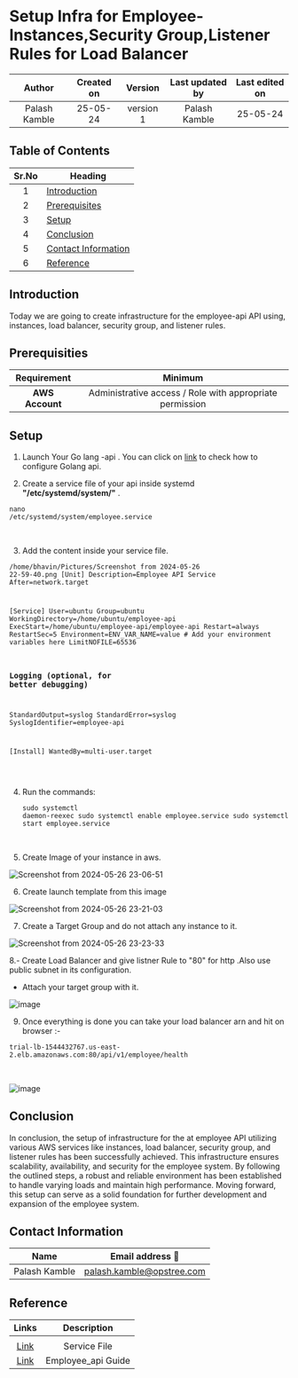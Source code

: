 # Setup Infra for Employee- Instances,Security Group,Listener Rules for Load Balancer


| Author | Created on | Version | Last updated by | Last edited on |
| :------: | :----------: | :-------: | :---------------: | :--------------: |
| Palash Kamble    | 25-05-24   | version 1 | Palash Kamble        | 25-05-24       |


## Table of Contents

| Sr.No | Heading |
|:-------:|---------|
| 1     | [Introduction](#introduction) |
| 2     | [Prerequisites](#prerequisites) |
| 3     | [Setup](#setup) |
| 4     | [Conclusion](#conclusion) |
| 5     | [Contact Information](#contact-information) |
| 6     | [Reference](#reference) |



## Introduction


Today we are going to create infrastructure for the employee-api API using, instances, load balancer, security group, and listener rules.

## Prerequisities

| Requirement            | Minimum                 
|:------------------------:|:--------------------------:|
| **AWS Account** | Administrative access / Role with appropriate permission |    


## Setup 

1. Launch Your Go lang -api . You can click on [link](https://github.com/OT-MyGurukulam/Snaatak_p8_Documentation/blob/main/OT-Microservices/Employee_API/Employee_doc.md) to check how to configure Golang api.

2. Create a service file of your api inside systemd **"/etc/systemd/system/"** .


<tab><tab><pre><code>nano /etc/systemd/system/employee.service</pre></code><br>

3. Add the content inside your service file.


<tab><tab><pre><code>/home/bhavin/Pictures/Screenshot from 2024-05-26 22-59-40.png
[Unit]
Description=Employee API Service
After=network.target

[Service]
User=ubuntu
Group=ubuntu
WorkingDirectory=/home/ubuntu/employee-api
ExecStart=/home/ubuntu/employee-api/employee-api
Restart=always
RestartSec=5
Environment=ENV_VAR_NAME=value  # Add your environment variables here
LimitNOFILE=65536

### Logging (optional, for better debugging)
StandardOutput=syslog
StandardError=syslog
SyslogIdentifier=employee-api

[Install]
WantedBy=multi-user.target</pre></code><br>


4. Run the commands:
<tab><tab><pre><code>sudo systemctl daemon-reexec
sudo systemctl enable employee.service
sudo systemctl start employee.service</pre></code><br>


5. Create Image of your instance in aws.

![Screenshot from 2024-05-26 23-06-51](https://github.com/MyGurukulam-P8/employee-api/assets/166389004/bc8917f6-ed2c-441b-a66c-4ce3962404cc)

6. Create launch template from this image

![Screenshot from 2024-05-26 23-21-03](https://github.com/MyGurukulam-P8/employee-api/assets/166389004/6c5b3b9f-4391-4b1f-ae29-3ad46239ce64)

7. Create a Target Group and do not attach any instance to it.

![Screenshot from 2024-05-26 23-23-33](https://github.com/MyGurukulam-P8/employee-api/assets/166389004/f3e7bfd5-1675-41bc-8deb-858b3d4aa749)

8.- Create Load Balancer and give listner Rule to "80" for http .Also use public subnet in its configuration.
  - Attach your target group with it.

![image](https://github.com/MyGurukulam-P8/employee-api/assets/166389004/89dbdfc5-cef9-4f99-bcdf-a1d46a54dcdc)

9. Once everything is done you can take your load balancer arn and hit on browser :-


<tab><tab><pre><code>trial-lb-1544432767.us-east-2.elb.amazonaws.com:80/api/v1/employee/health</pre></code><br>

![image](https://github.com/MyGurukulam-P8/employee-api/assets/166389004/7468fee3-78d2-41d6-bee1-a99b623e3d26)


## Conclusion
 In conclusion, the setup of infrastructure for the at employee API utilizing various AWS services like  instances, load balancer, security group, and listener rules has been successfully achieved. This infrastructure ensures scalability, availability, and security for the employee system. By following the outlined steps, a robust and reliable environment has been established to handle varying loads and maintain high performance. Moving forward, this setup can serve as a solid foundation for further development and expansion of the employee system.


## Contact Information
|Name	|Email address 📧|
| --------------- | -------------- |
|Palash Kamble|	palash.kamble@opstree.com|









## Reference



|Links	|Description|
| :---------------: | :--------------: |
| |
|[Link](https://medium.com/@benmorel/creating-a-linux-service-with-systemd-611b5c8b91d6)| Service File
| [Link](https://github.com/opstree/OT-Microservices/tree/master/employee)| Employee_api Guide| 










